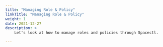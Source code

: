 ```yaml
---
title: "Managing Role & Policy"
linkTitle: "Managing Role & Policy"
weight: 1
date: 2021-12-27
description: >
    Let's look at how to manage roles and policies through Spacectl. 

---
```



